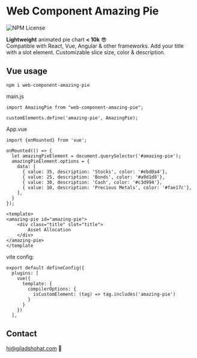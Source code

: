 # Web Component Amazing Pie

![NPM License](https://img.shields.io/npm/l/web-component-amazing-pie)

**Lightweight** animated pie chart **< 10k** 😎 <br>
Compatible with React, Vue, Angular & other frameworks.
Add your title with a slot element.
Customizable slice size, color & description. 

## Vue usage

`npm i web-component-amazing-pie`

main.js
```
import AmazingPie from "web-component-amazing-pie";

customElements.define('amazing-pie', AmazingPie);
```

App.vue
```
import {onMounted} from 'vue';

onMounted(() => {
  let amazingPieElement = document.querySelector('#amazing-pie');
  amazingPieElement.options = {
    data: [
      { value: 35, description: 'Stocks', color: '#ebd0a4'},
      { value: 25, description: 'Bonds', color: '#a9d1d8'},
      { value: 30, description: 'Cash', color: '#c3d994'},
      { value: 10, description: 'Precious Metals', color: '#fae17c'},
    ],
  }
});

<template>
<amazing-pie id="amazing-pie">
    <div class="title" slot="title">
        Asset Allocation
    </div>
</amazing-pie>
</template
```

vite config:
```
export default defineConfig({
  plugins: [
    vue({
      template: {
        compilerOptions: {
          isCustomElement: (tag) => tag.includes('amazing-pie')
        }
      }
    })
  ],
```


## Contact
hi@giladshohat.com 💫
